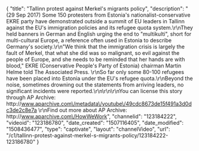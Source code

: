 {
    "title": "Tallinn protest against Merkel's migrants policy",
    "description": "(29 Sep 2017) Some 150 protesters from Estonia's nationalist-conservative EKRE party have demonstrated outside a summit of EU leaders in Tallinn against the EU's immigration policies and its refugee quota system.\r\nThey held banners in German and English urging the end to \"multikulti\", short for multi-cultural Europe, a reference often used in Estonia to describe Germany's society.\r\n\"We think that the immigration crisis is largely the fault of Merkel, that what she did was so malignant, so evil against the people of Europe, and she needs to be reminded that her hands are with blood,\" EKRE (Conservative People's Party of Estonia) chairman Martin Helme told The Associated Press. \r\nSo far only some 80-100 refugees have been placed into Estonia under the EU's refugee quota.\r\nBeyond the noise, sometimes drowning out the statements from arriving leaders, no significant incidents were reported.\r\n\r\n\r\nYou can license this story through AP Archive: http:\/\/www.aparchive.com\/metadata\/youtube\/49cdc8673de15f491a3d0dc3de2c8e7a \r\nFind out more about AP Archive: http:\/\/www.aparchive.com\/HowWeWork",
    "channelid": "123184222",
    "videoid": "123186780",
    "date_created": "1507116405",
    "date_modified": "1508436477",
    "type": "captivate",
    "layout": "channelVideo",
    "url": "\/c1\/tallinn-protest-against-merkel-s-migrants-policy\/123184222-123186780"
}